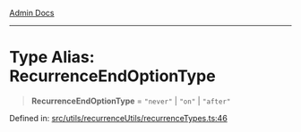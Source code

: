[Admin Docs](/)

---

# Type Alias: RecurrenceEndOptionType

> **RecurrenceEndOptionType** = `"never"` \| `"on"` \| `"after"`

Defined in: [src/utils/recurrenceUtils/recurrenceTypes.ts:46](https://github.com/PalisadoesFoundation/talawa-admin/blob/main/src/utils/recurrenceUtils/recurrenceTypes.ts#L46)
